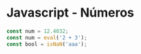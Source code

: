 # Javascript - Números

~~~javascript
const num = 12.4032;
const num = eval('2 + 3');        
const bool = isNaN('aaa'); 
~~~
